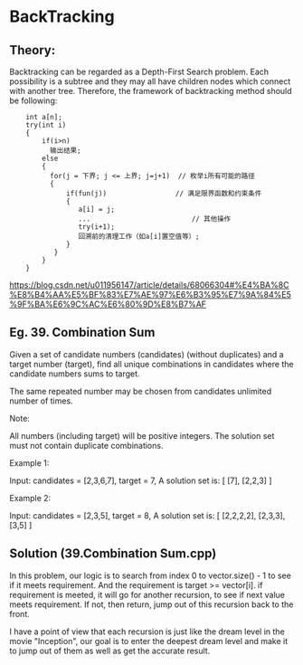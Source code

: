 # BackTracking

## Theory:

Backtracking can be regarded as a Depth-First Search problem. Each possibility is a subtree and they may all have children nodes which
connect with another tree. Therefore, the framework of backtracking method should be following:

        int a[n];
        try(int i)
        {
            if(i>n)
              输出结果;
            else
            {
              for(j = 下界; j <= 上界; j=j+1)  // 枚举i所有可能的路径
              {
                  if(fun(j))                 // 满足限界函数和约束条件
                  {
                     a[i] = j;
                     ...                         // 其他操作
                     try(i+1);
                     回溯前的清理工作（如a[i]置空值等）;
                  }
               }
            }
        }

https://blog.csdn.net/u011956147/article/details/68066304#%E4%BA%8C%E8%B4%AA%E5%BF%83%E7%AE%97%E6%B3%95%E7%9A%84%E5%9F%BA%E6%9C%AC%E6%80%9D%E8%B7%AF

## Eg. 39. Combination Sum

Given a set of candidate numbers (candidates) (without duplicates) and a target number (target), find all unique combinations in candidates where the candidate numbers sums to target.

The same repeated number may be chosen from candidates unlimited number of times.

Note:

All numbers (including target) will be positive integers.
The solution set must not contain duplicate combinations.

Example 1:

Input: candidates = [2,3,6,7], target = 7,
A solution set is:
[
  [7],
  [2,2,3]
]

Example 2:

Input: candidates = [2,3,5], target = 8,
A solution set is:
[
  [2,2,2,2],
  [2,3,3],
  [3,5]
]

## Solution (39.Combination Sum.cpp)

In this problem, our logic is to search from index 0 to vector.size() - 1 to see if it meets requirement.
And the requirement is target >= vector[i]. if requirement is meeted, it will go for another recursion, to see if next value meets
requirement. If not, then return, jump out of this recursion back to the front. 

I have a point of view that each recursion is just like the dream level in the movie "Inception", our goal is to enter the deepest dream level and
make it to jump out of them as well as get the accurate result.

